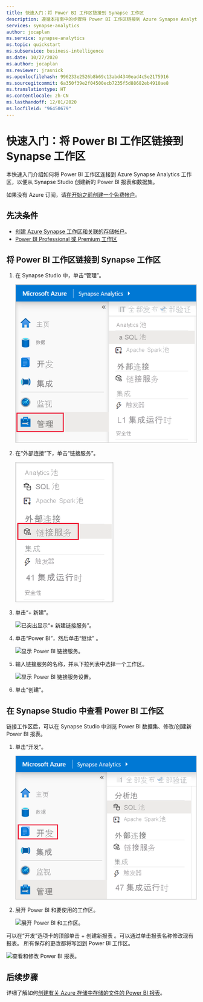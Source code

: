 ```yaml
---
title: 快速入门：将 Power BI 工作区链接到 Synapse 工作区
description: 遵循本指南中的步骤将 Power BI 工作区链接到 Azure Synapse Analytics 工作区。
services: synapse-analytics
author: jocaplan
ms.service: synapse-analytics
ms.topic: quickstart
ms.subservice: business-intelligence
ms.date: 10/27/2020
ms.author: jocaplan
ms.reviewer: jrasnick
ms.openlocfilehash: 996233e2526b8b69c13abd4340ead4c5e2175916
ms.sourcegitcommit: 6a350f39e2f04500ecb7235f5d88682eb4910ae8
ms.translationtype: HT
ms.contentlocale: zh-CN
ms.lasthandoff: 12/01/2020
ms.locfileid: "96450679"
---
```

# <a name="quickstart-linking-a-power-bi-workspace-to-a-synapse-workspace"></a>快速入门：将 Power BI 工作区链接到 Synapse 工作区

本快速入门介绍如何将 Power BI 工作区连接到 Azure Synapse Analytics 工作区，以便从 Synapse Studio 创建新的 Power BI 报表和数据集。

如果没有 Azure 订阅，请[在开始之前创建一个免费帐户](https://azure.microsoft.com/free/)。

## <a name="prerequisites"></a>先决条件

- [创建 Azure Synapse 工作区和关联的存储帐户](quickstart-create-workspace.md)。
- [Power BI Professional 或 Premium 工作区](https://docs.microsoft.com/power-bi/service-create-the-new-workspaces)

## <a name="link-power-bi-workspace-to-your-synapse-workspace"></a>将 Power BI 工作区链接到 Synapse 工作区

1. 在 Synapse Studio 中，单击“管理”。

    ![Synapse Studio 单击管理。](media/quickstart-link-powerbi/synapse-studio-click-manage.png)

2. 在“外部连接”下，单击“链接服务”。

    ![已突出显示链接服务。](media/quickstart-link-powerbi/manage-click-linked-services.png)

3. 单击“+ 新建”。

    ![已突出显示“+ 新建链接服务”。](media/quickstart-link-powerbi/new-highlighted.png)

4. 单击“Power BI”，然后单击“继续” 。

    ![显示 Power BI 链接服务。](media/quickstart-link-powerbi/powerbi-linked-service.png)

5. 输入链接服务的名称，并从下拉列表中选择一个工作区。

    ![显示 Power BI 链接服务设置。](media/quickstart-link-powerbi/workspace-link-dialog.png)

6. 单击“创建”。

## <a name="view-power-bi-workspace-in-synapse-studio"></a>在 Synapse Studio 中查看 Power BI 工作区

链接工作区后，可以在 Synapse Studio 中浏览 Power BI 数据集、修改/创建新 Power BI 报表。

1. 单击“开发”。

    ![Synapse Studio 单击“开发”。](media/quickstart-link-powerbi/synapse-studio-click-develop.png)

2. 展开 Power BI 和要使用的工作区。

    ![展开 Power BI 和工作区。](media/quickstart-link-powerbi/develop-expand-powerbi.png)

可以在“开发”选项卡的顶部单击 + 创建新报表 。可以通过单击报表名称修改现有报表。 所有保存的更改都将写回到 Power BI 工作区。

![查看和修改 Power BI 报表。](media/quickstart-link-powerbi/powerbi-report.png)


## <a name="next-steps"></a>后续步骤

详细了解如何[创建有关 Azure 存储中存储的文件的 Power BI 报表](sql/tutorial-connect-power-bi-desktop.md)。
